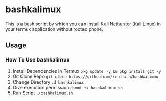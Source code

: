 # bashkalimux
This is a bash script by which you can install Kali Nethunter (Kali Linux) in your termux application without rooted phone.

## Usage
### How To Use bashkalimux
1. Install Dependencies In Termux `pkg update -y && pkg install git -y`
2. Git Clone Repo `git clone https://github.com/rc-chuah/bashkalimux`
3. Change Directory `cd bashkalimux`
4. Give execution permission `chmod +x bashkalimux.sh`
5. Run Script `./bashkalimux.sh`
